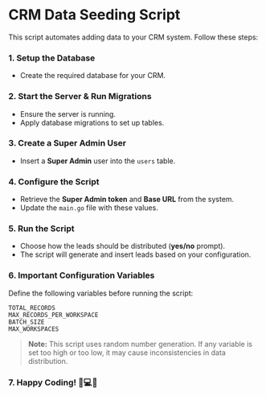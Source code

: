 # CRM Data Seeding Script

This script automates adding data to your CRM system. Follow these steps:

### 1. Setup the Database
- Create the required database for your CRM.

### 2. Start the Server & Run Migrations
- Ensure the server is running.
- Apply database migrations to set up tables.

### 3. Create a Super Admin User
- Insert a **Super Admin** user into the `users` table.

### 4. Configure the Script
- Retrieve the **Super Admin token** and **Base URL** from the system.
- Update the `main.go` file with these values.

### 5. Run the Script
- Choose how the leads should be distributed (**yes/no** prompt).
- The script will generate and insert leads based on your configuration.

### 6. Important Configuration Variables
Define the following variables before running the script:

```plaintext
TOTAL_RECORDS  
MAX_RECORDS_PER_WORKSPACE  
BATCH_SIZE  
MAX_WORKSPACES  
```

> **Note:** This script uses random number generation. If any variable is set too high or too low, it may cause inconsistencies in data distribution.

### 7. Happy Coding! 🚀💻😊